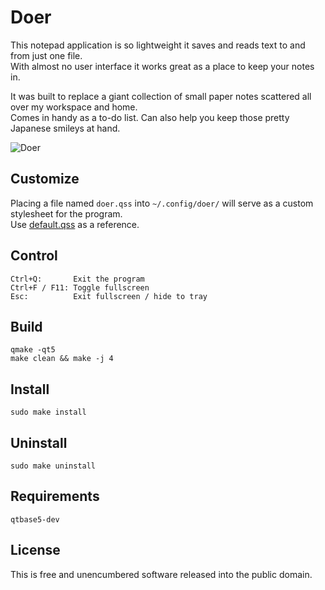 # Doer

This notepad application is so lightweight it saves and reads text to and from just one file.  
With almost no user interface it works great as a place to keep your notes in.

It was built to replace a giant collection of small paper notes scattered all over my workspace and home.  
Comes in handy as a to-do list. Can also help you keep those pretty Japanese smileys at hand.

![Doer](https://cloud.githubusercontent.com/assets/1392048/24592087/2bcfb58e-17de-11e7-8c22-27a804c2f0f0.png)


## Customize

Placing a file named `doer.qss` into `~/.config/doer/` will serve as a custom stylesheet for the program.  
Use [default.qss](res/styles/default.qss) as a reference.


## Control

    Ctrl+Q:       Exit the program
    Ctrl+F / F11: Toggle fullscreen
    Esc:          Exit fullscreen / hide to tray


## Build

    qmake -qt5
    make clean && make -j 4


## Install

    sudo make install


## Uninstall

    sudo make uninstall


## Requirements

    qtbase5-dev


## License

This is free and unencumbered software released into the public domain.
